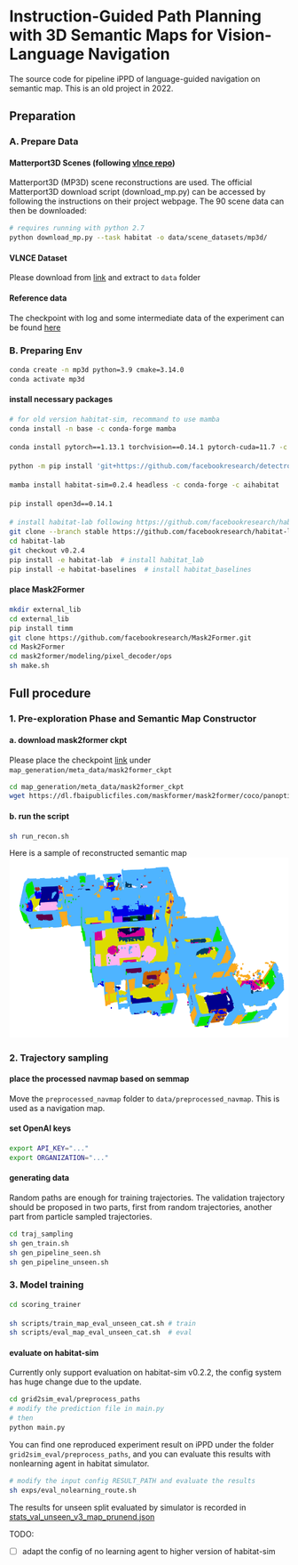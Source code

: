 # Instruction-Guided Path Planning with 3D Semantic Maps for Vision-Language Navigation

The source code for pipeline iPPD of language-guided navigation on semantic map. This is an old project in 2022.

## Preparation

### A. Prepare Data

#### Matterport3D Scenes (following [vlnce repo](https://github.com/jacobkrantz/VLN-CE/tree/e41ffc9ea6194655fa13f59e27f0868c4c67207a?tab=readme-ov-file))
Matterport3D (MP3D) scene reconstructions are used. The official Matterport3D download script (download_mp.py) can be accessed by following the instructions on their project webpage. The 90 scene data can then be downloaded:
```bash
# requires running with python 2.7
python download_mp.py --task habitat -o data/scene_datasets/mp3d/
```

#### VLNCE Dataset

Please download from [link](https://drive.google.com/file/d/1fo8F4NKgZDH-bPSdVU3cONAkt5EW-tyr/view) and extract to ```data``` folder

#### Reference data

The checkpoint with log and some intermediate data of the experiment can be found [here](https://kuleuven-my.sharepoint.com/:f:/g/personal/zehao_wang_kuleuven_be/EkeGhFoZvAxMn5llIx60Mc4BypIw-3YfmjL3IxFgVILa1Q?e=nsgp2l)

### B. Preparing Env
```bash
conda create -n mp3d python=3.9 cmake=3.14.0
conda activate mp3d
```

#### install necessary packages
```bash
# for old version habitat-sim, recommand to use mamba
conda install -n base -c conda-forge mamba

conda install pytorch==1.13.1 torchvision==0.14.1 pytorch-cuda=11.7 -c pytorch -c nvidia

python -m pip install 'git+https://github.com/facebookresearch/detectron2.git'

mamba install habitat-sim=0.2.4 headless -c conda-forge -c aihabitat

pip install open3d==0.14.1

# install habitat-lab following https://github.com/facebookresearch/habitat-lab/tree/v0.2.4
git clone --branch stable https://github.com/facebookresearch/habitat-lab.git
cd habitat-lab
git checkout v0.2.4
pip install -e habitat-lab  # install habitat_lab
pip install -e habitat-baselines  # install habitat_baselines

```

#### place Mask2Former
```bash
mkdir external_lib 
cd external_lib
pip install timm
git clone https://github.com/facebookresearch/Mask2Former.git
cd Mask2Former
cd mask2former/modeling/pixel_decoder/ops
sh make.sh
```

## Full procedure

### 1. Pre-exploration Phase and Semantic Map Constructor 

#### a. download mask2former ckpt
Please place the checkpoint [link](https://dl.fbaipublicfiles.com/maskformer/mask2former/coco/panoptic/maskformer2_swin_large_IN21k_384_bs16_100ep/model_final_f07440.pkl) under ```map_generation/meta_data/mask2former_ckpt```
```bash
cd map_generation/meta_data/mask2former_ckpt
wget https://dl.fbaipublicfiles.com/maskformer/mask2former/coco/panoptic/maskformer2_swin_large_IN21k_384_bs16_100ep/model_final_f07440.pkl

```

#### b. run the script

```bash
sh run_recon.sh
```
Here is a sample of reconstructed semantic map
![sem map](./assets/semmap_sample.png)



### 2. Trajectory sampling


#### place the processed navmap based on semmap

Move the ```preprocessed_navmap``` folder to ```data/preprocessed_navmap```. This is used as a navigation map.

#### set OpenAI keys

```bash
export API_KEY="..."
export ORGANIZATION="..."
```

#### generating data
Random paths are enough for training trajectories. The validation trajectory should be proposed in two parts, first from random trajectories, another part from particle sampled trajectories.

```bash
cd traj_sampling
sh gen_train.sh
sh gen_pipeline_seen.sh
sh gen_pipeline_unseen.sh

```

### 3. Model training

```bash
cd scoring_trainer

sh scripts/train_map_eval_unseen_cat.sh # train
sh scripts/eval_map_eval_unseen_cat.sh  # eval 

```

#### evaluate on habitat-sim

Currently only support evaluation on habitat-sim v0.2.2, the config system has huge change due to the update.

```bash
cd grid2sim_eval/preprocess_paths
# modify the prediction file in main.py
# then
python main.py

```

You can find one reproduced experiment result on iPPD under the folder ```grid2sim_eval/preprocess_paths```, and you can evaluate this results with nonlearning agent in habitat simulator.
```bash
# modify the input config RESULT_PATH and evaluate the results
sh exps/eval_nolearning_route.sh
```
The results for unseen split evaluated by simulator is recorded in [stats_val_unseen_v3_map_prunend.json](./grid2sim_eval/exps/stats_val_unseen_v3_map_prunend.json)

TODO:

- [ ]  adapt the config of no learning agent to higher version of habitat-sim


